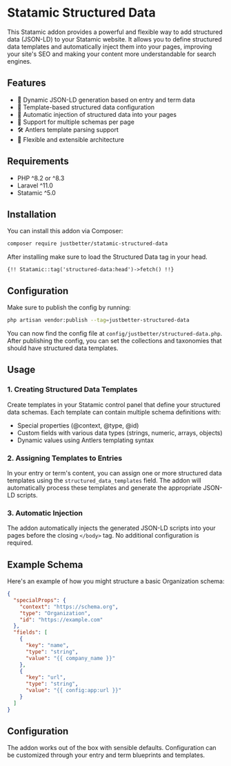 # Statamic Structured Data

This Statamic addon provides a powerful and flexible way to add structured data (JSON-LD) to your Statamic website. It allows you to define structured data templates and automatically inject them into your pages, improving your site's SEO and making your content more understandable for search engines.

## Features

- 🔄 Dynamic JSON-LD generation based on entry and term data
- 📝 Template-based structured data configuration
- 🔌 Automatic injection of structured data into your pages
- 🎯 Support for multiple schemas per page
- 🛠 Antlers template parsing support
- 💪 Flexible and extensible architecture

## Requirements

- PHP ^8.2 or ^8.3
- Laravel ^11.0
- Statamic ^5.0

## Installation

You can install this addon via Composer:

```bash
composer require justbetter/statamic-structured-data
```

After installing make sure to load the Structured Data tag in your head.

``` blade
{!! Statamic::tag('structured-data:head')->fetch() !!}
```

## Configuration

Make sure to publish the config by running:

```bash
php artisan vendor:publish --tag=justbetter-structured-data
```

You can now find the config file at `config/justbetter/structured-data.php`.
After publishing the config, you can set the collections and taxonomies that should have structured data templates.

## Usage

### 1. Creating Structured Data Templates

Create templates in your Statamic control panel that define your structured data schemas. Each template can contain multiple schema definitions with:

- Special properties (@context, @type, @id)
- Custom fields with various data types (strings, numeric, arrays, objects)
- Dynamic values using Antlers templating syntax

### 2. Assigning Templates to Entries

In your entry or term's content, you can assign one or more structured data templates using the `structured_data_templates` field. The addon will automatically process these templates and generate the appropriate JSON-LD scripts.

### 3. Automatic Injection

The addon automatically injects the generated JSON-LD scripts into your pages before the closing `</body>` tag. No additional configuration is required.

## Example Schema

Here's an example of how you might structure a basic Organization schema:

```json
{
  "specialProps": {
    "context": "https://schema.org",
    "type": "Organization",
    "id": "https://example.com"
  },
  "fields": [
    {
      "key": "name",
      "type": "string",
      "value": "{{ company_name }}"
    },
    {
      "key": "url",
      "type": "string",
      "value": "{{ config:app:url }}"
    }
  ]
}
```

## Configuration

The addon works out of the box with sensible defaults. Configuration can be customized through your entry and term blueprints and templates.
